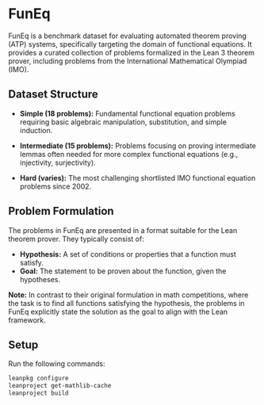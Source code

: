 # FunEq

FunEq is a benchmark dataset for evaluating automated theorem proving (ATP) systems, specifically targeting the domain of functional equations. It provides a curated collection of problems formalized in the Lean 3 theorem prover, including problems from the International Mathematical Olympiad (IMO).

## Dataset Structure

* **Simple (18 problems):** Fundamental functional equation problems requiring basic algebraic manipulation, substitution, and simple induction.

* **Intermediate (15 problems):** Problems focusing on proving intermediate lemmas often needed for more complex functional equations (e.g., injectivity, surjectivity).

* **Hard (varies):** The most challenging shortlisted IMO functional equation problems since 2002.

## Problem Formulation

The problems in FunEq are presented in a format suitable for the Lean theorem prover. They typically consist of:

* **Hypothesis:** A set of conditions or properties that a function must satisfy.
* **Goal:** The statement to be proven about the function, given the hypotheses.

**Note:** In contrast to their original formulation in math competitions, where the task is to find all functions satisfying the hypothesis, the problems in FunEq explicitly state the solution as the goal to align with the Lean framework.

## Setup

Run the following commands:

```bash
leanpkg configure
leanproject get-mathlib-cache
leanproject build
